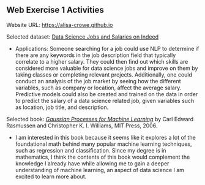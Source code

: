 ## Web Exercise 1 Activities

Website URL: https://alisa-crowe.github.io

Selected dataset: [Data Science Jobs and Salaries on Indeed](https://www.kaggle.com/datasets/ritiksharma07/data-science-jobs-and-salaries-indeed)

- Applications: Someone searching for a job could use NLP to determine if there are any keywords in the job description field that typically correlate to a higher salary. They could then find out which skills are considered more valuable for data science jobs and improve on them by taking classes or completing relevant projects. Additionally, one could conduct an analysis of the job market by seeing how the different variables, such as company or location, affect the average salary. Predictive models could also be created and trained on the data in order to predict the salary of a data science related job, given variables such as location, job title, and description.


Selected book: [*Gaussian Processes for Machine Learning*](http://gaussianprocess.org/gpml/chapters/) by Carl Edward Rasmussen and Christopher K. I. Williams, MIT Press, 2006. 

- I am interested in this book because it seems like it explores a lot of the foundational math behind many popular machine learning techniques, such as regression and classification. Since my degree is in mathematics, I think the contents of this book would complement the knowledge I already have while allowing me to gain a deeper understanding of machine learning, an aspect of data science I am excited to learn more about.
